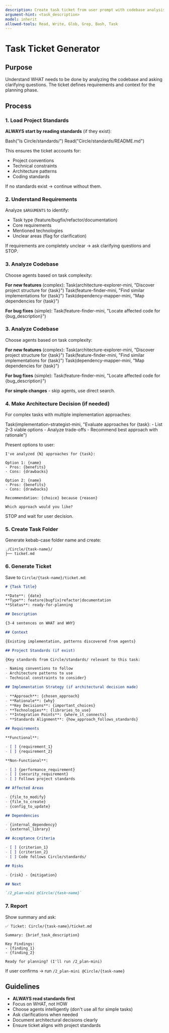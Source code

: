 ```yaml
---
description: Create task ticket from user prompt with codebase analysis
argument-hint: <task_description>
model: inherit
allowed-tools: Read, Write, Glob, Grep, Bash, Task
---
```


# Task Ticket Generator

## Purpose

Understand WHAT needs to be done by analyzing the codebase and asking clarifying questions. The ticket defines requirements and context for the planning phase.

## Process

### 1. Load Project Standards

**ALWAYS start by reading standards** (if they exist):

<example>
Bash("ls Circle/standards/")
Read("Circle/standards/README.md")
</example>

This ensures the ticket accounts for:

- Project conventions
- Technical constraints
- Architecture patterns
- Coding standards

If no standards exist → continue without them.

### 2. Understand Requirements

Analyze `$ARGUMENTS` to identify:

- Task type (feature/bugfix/refactor/documentation)
- Core requirements
- Mentioned technologies
- Unclear areas (flag for clarification)

If requirements are completely unclear → ask clarifying questions and STOP.

### 3. Analyze Codebase

Choose agents based on task complexity:

**For new features** (complex):
<example>
Task(architecture-explorer-mini, "Discover project structure for {task}")
Task(feature-finder-mini, "Find similar implementations for {task}")
Task(dependency-mapper-mini, "Map dependencies for {task}")
</example>

**For bug fixes** (simple):
<example>
Task(feature-finder-mini, "Locate affected code for {bug_description}")
</example>

### 3. Analyze Codebase

Choose agents based on task complexity:

**For new features** (complex):
<example>
Task(architecture-explorer-mini, "Discover project structure for {task}")
Task(feature-finder-mini, "Find similar implementations for {task}")
Task(dependency-mapper-mini, "Map dependencies for {task}")
</example>

**For bug fixes** (simple):
<example>
Task(feature-finder-mini, "Locate affected code for {bug_description}")
</example>

**For simple changes** - skip agents, use direct search.

### 4. Make Architecture Decision (if needed)

For complex tasks with multiple implementation approaches:

<example>
Task(implementation-strategist-mini, "Evaluate approaches for {task}:
- List 2-3 viable options
- Analyze trade-offs
- Recommend best approach with rationale")
</example>

Present options to user:

```
I've analyzed {N} approaches for {task}:

Option 1: {name}
- Pros: {benefits}
- Cons: {drawbacks}

Option 2: {name}
- Pros: {benefits}
- Cons: {drawbacks}

Recommendation: {choice} because {reason}

Which approach would you like?
```

STOP and wait for user decision.

### 5. Create Task Folder

Generate kebab-case folder name and create:

```
./Circle/{task-name}/
├── ticket.md
```

### 6. Generate Ticket

Save to `Circle/{task-name}/ticket.md`:

```markdown
# {Task Title}

**Date**: {date}
**Type**: feature|bugfix|refactor|documentation
**Status**: ready-for-planning

## Description

{3-4 sentences on WHAT and WHY}

## Context

{Existing implementation, patterns discovered from agents}

## Project Standards (if exist)

{Key standards from Circle/standards/ relevant to this task:

- Naming conventions to follow
- Architecture patterns to use
- Technical constraints to consider}

## Implementation Strategy (if architectural decision made)

- **Approach**: {chosen_approach}
- **Rationale**: {why}
- **Key Decisions**: {important_choices}
- **Technologies**: {libraries_to_use}
- **Integration Points**: {where_it_connects}
- **Standards Alignment**: {how_approach_follows_standards}

## Requirements

**Functional**:

- [ ] {requirement_1}
- [ ] {requirement_2}

**Non-Functional**:

- [ ] {performance_requirement}
- [ ] {security_requirement}
- [ ] Follows project standards

## Affected Areas

- {file_to_modify}
- {file_to_create}
- {config_to_update}

## Dependencies

- {internal_dependency}
- {external_library}

## Acceptance Criteria

- [ ] {criterion_1}
- [ ] {criterion_2}
- [ ] Code follows Circle/standards/

## Risks

- {risk} - {mitigation}

## Next

`/2_plan-mini @Circle/{task-name}`
```

### 7. Report

Show summary and ask:

```
✅ Ticket: Circle/{task-name}/ticket.md

Summary: {brief_task_description}

Key Findings:
- {finding_1}
- {finding_2}

Ready for planning? (I'll run /2_plan-mini)
```

If user confirms → run `/2_plan-mini @Circle/{task-name}`

## Guidelines

- **ALWAYS read standards first**
- Focus on WHAT, not HOW
- Choose agents intelligently (don't use all for simple tasks)
- Ask clarifications when needed
- Document architectural decisions clearly
- Ensure ticket aligns with project standards
